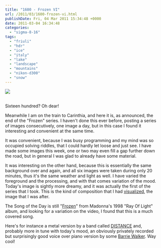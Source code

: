 ```yaml
---
title: "1600 - Frozen VI"
url: /2011/03/1600-frozen-vi.html
publishDate: Fri, 04 Mar 2011 15:34:48 +0000
date: 2011-03-04 16:34:48
categories: 
  - "sigma-8-16"
tags: 
  - "friuli"
  - "hdr"
  - "ice"
  - "italy"
  - "lake"
  - "landscape"
  - "mountains"
  - "nikon-d300"
  - "snow"
---
```

<div class="container">
<div class="center"><a target="_blank" href="https://d25zfm9zpd7gm5.cloudfront.net/1200x1200/2011/20110227_130629_ps.jpg"><img src="https://d25zfm9zpd7gm5.cloudfront.net/0600x0600/2011/20110227_130629_ps.jpg" /></a></div>
</div>
<br />

Sixteen hundred? Oh dear! 

Meanwhile I am on the train to Carinthia, and here it is, as announced, the end of the "Frozen" series. I haven't done this ever before, posting a series of images consecutively, one image a day, but in this case I found it interesting and convenient at the same time.

It was convenient, because I was busy programming and my mind was so occupied solving riddles, that I could hardly let loose and just see. I have made some images this week, one or two may even fill a gap further down the road, but in general I was glad to already have some material.

It was interesting on the other hand, because this is essentially the same background over and again, and all six images were taken during only 20 minutes, thus it's the same weather and light as well. I have varied the foreground and the processing, and with that comes variation of the mood. Today's image is sightly more dreamy, and it was actually the first of the series that I took. This is the kind of composition that I had <a target="_blank" href="http://theonlinephotographer.typepad.com/the_online_photographer/2011/02/unlearning.html">visualized</a>, the image that I was after.

 The Song of the Day is still "<a target="_blank" href="http://www.lyricsmode.com/lyrics/m/madonna/frozen.html">Frozen</a>" from Madonna's 1998 "Ray Of Light" album, and looking for a variation on the video, I found that this is a much covered song. 

Here's for instance a metal version by a band called <a target="_blank" href="http://www.youtube.com/watch?v=qoGZZx3sHHU">DISTANCE</a> and, probably more in tune with today's mood, an obviously privately recorded but surprisingly good voice over piano version by some <a target="_blank" href="http://www.youtube.com/watch?v=cLURjGEZeLI&feature=related">Barrie Walker</a>. Way cool!
